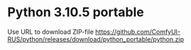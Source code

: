# Python 3.10.5 portable
Use URL to download ZIP-file
https://github.com/ComfyUI-RUS/python/releases/download/python_portable/python.zip
